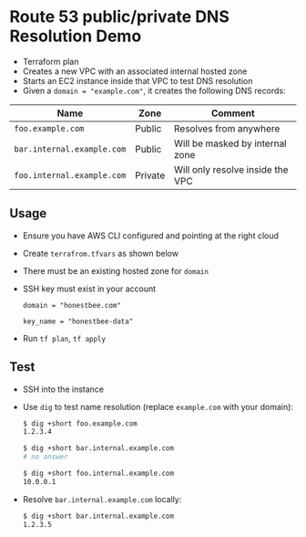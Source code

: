 # Route 53 public/private DNS Resolution Demo

- Terraform plan
- Creates a new VPC with an associated internal hosted zone
- Starts an EC2 instance inside that VPC to test DNS resolution
- Given a `domain = "example.com"`, it creates the following DNS records:

|Name|Zone|Comment|
|----|----|-------|
|`foo.example.com`|Public|Resolves from anywhere|
|`bar.internal.example.com`|Public|Will be masked by internal zone|
|`foo.internal.example.com`|Private|Will only resolve inside the VPC|

## Usage

- Ensure you have AWS CLI configured and pointing at the right cloud
- Create `terrafrom.tfvars` as shown below
- There must be an existing hosted zone for `domain`
- SSH key must exist in your account

    ```hcl
    domain = "honestbee.com"

    key_name = "honestbee-data"
    ```

- Run `tf plan`, `tf apply`

## Test

- SSH into the instance
- Use `dig` to test name resolution (replace `example.com` with your domain):

    ```sh
    $ dig +short foo.example.com
    1.2.3.4

    $ dig +short bar.internal.example.com
    # no answer

    $ dig +short foo.internal.example.com
    10.0.0.1
    ```

- Resolve `bar.internal.example.com` locally:

    ```sh
    $ dig +short bar.internal.example.com
    1.2.3.5
    ```
